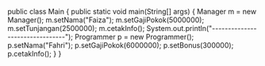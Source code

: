 public class Main {
    public static void main(String[] args) {
        Manager m = new Manager();
        m.setNama("Faiza");
        m.setGajiPokok(5000000);
        m.setTunjangan(2500000);
        m.cetakInfo();
        System.out.println("--------------------------------");
        Programmer p = new Programmer();
        p.setNama("Fahri");
        p.setGajiPokok(6000000);
        p.setBonus(300000);
        p.cetakInfo();
    }
}

